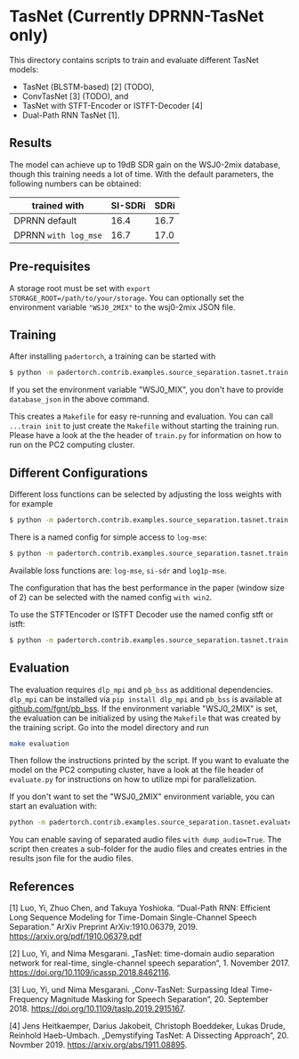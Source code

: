 TasNet (Currently DPRNN-TasNet only)
=============

This directory contains scripts to train and evaluate different TasNet models:
 - TasNet (BLSTM-based) [2] (TODO),
 - ConvTasNet [3] (TODO), and
 - TasNet with STFT-Encoder or ISTFT-Decoder [4]
 - Dual-Path RNN TasNet [1].

Results
-------

The model can achieve up to 19dB SDR gain on the WSJ0-2mix database, though this training needs a lot of time.
With the default parameters, the following numbers can be obtained:

| trained with  | SI-SDRi  | SDRi  |
|---|---|---|
| DPRNN default  | 16.4  | 16.7  |
| DPRNN `with log_mse`  | 16.7  | 17.0  |

Pre-requisites
--------------
A storage root must be set with `export STORAGE_ROOT=/path/to/your/storage`.
You can optionally set the environment variable `"WSJ0_2MIX"` to the wsj0-2mix JSON file.


Training
--------

After installing `padertorch`, a training can be started with

```bash
$ python -m padertorch.contrib.examples.source_separation.tasnet.train with database_json="${PATH_TO_YOUR_DATABASE_JSON}"
```

If you set the environment variable "WSJ0_MIX", you don't have to provide `database_json` in the above command.

This creates a `Makefile` for easy re-running and evaluation. 
You can call `...train init` to just create the `Makefile` without starting the training run.
Please have a look at the the header of `train.py` for information on how to run on the PC2 computing cluster. 

Different Configurations
------------------------

Different loss functions can be selected by adjusting the loss weights with for example

```bash
$ python -m padertorch.contrib.examples.source_separation.tasnet.train with database_json="${PATH_TO_YOUR_DATABASE_JSON}" trainer.loss_weights.log-mse=1 trainer.loss_weights.si-sdr=0
```

There is a named config for simple access to `log-mse`:

```bash
$ python -m padertorch.contrib.examples.source_separation.tasnet.train with database_json="${PATH_TO_YOUR_DATABASE_JSON}" log_mse
```

Available loss functions are: `log-mse`, `si-sdr` and `log1p-mse`.

The configuration that has the best performance in the paper (window size of 2) can be selected with the named config `with win2`.

To use the STFTEncoder or ISTFT Decoder use the named config stft or istft:
```bash
$ python -m padertorch.contrib.examples.source_separation.tasnet.train with database_json="${PATH_TO_YOUR_DATABASE_JSON}" stft istft
```

Evaluation
----------

The evaluation requires `dlp_mpi` and `pb_bss` as additional dependencies.
`dlp_mpi` can be installed via `pip install dlp_mpi` and `pb_bss` is available at [github.com/fgnt/pb_bss](github.com/fgnt/pb_bss).
If the environment variable "WSJ0_2MIX" is set, the evaluation can be initialized by using the `Makefile` that was created by the training script.
Go into the model directory and run

```bash
make evaluation
```

Then follow the instructions printed by the script.
If you want to evaluate the model on the PC2 computing cluster, have a look at the file header of `evaluate.py` for instructions on how to utilize mpi for parallelization.

If you don't want to set the "WSJ0_2MIX" environment variable, you can start an evaluation with:

```bash
python -m padertorch.contrib.examples.source_separation.tasnet.evaluate with model_path="<path/to/the/model>" database_json="<path/to/the/database/json>"
```

You can enable saving of separated audio files `with dump_audio=True`. 
The script then creates a sub-folder for the audio files and creates entries in the results json file for the audio files.

References
----------

  [1] Luo, Yi, Zhuo Chen, and Takuya Yoshioka. “Dual-Path RNN: Efficient
        Long Sequence Modeling for Time-Domain Single-Channel Speech
        Separation.” ArXiv Preprint ArXiv:1910.06379, 2019.
        https://arxiv.org/pdf/1910.06379.pdf
  
  [2] Luo, Yi, and Nima Mesgarani. „TasNet: time-domain audio separation network for real-time, single-channel speech separation“, 1. November 2017. https://doi.org/10.1109/icassp.2018.8462116.
  
  [3] Luo, Yi, und Nima Mesgarani. „Conv-TasNet: Surpassing Ideal Time-Frequency Magnitude Masking for Speech Separation“, 20. September 2018. https://doi.org/10.1109/taslp.2019.2915167.

  [4] Jens Heitkaemper, Darius Jakobeit, Christoph Boeddeker, Lukas Drude, Reinhold Haeb-Umbach. „Demystifying TasNet: A Dissecting Approach“, 20. Novmber 2019. https://arxiv.org/abs/1911.08895.


